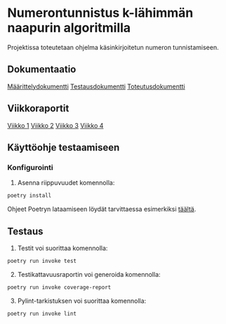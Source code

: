 # Numerontunnistus k-lähimmän naapurin algoritmilla

Projektissa toteutetaan ohjelma käsinkirjoitetun numeron tunnistamiseen.

## Dokumentaatio

[Määrittelydokumentti](https://github.com/jeesp/tiralabra/blob/main/dokumentaatio/maarittelydokumentti.md)
[Testausdokumentti](https://github.com/jeesp/tiralabra/blob/main/dokumentaatio/testausdokumentti.md)
[Toteutusdokumentti](https://github.com/jeesp/tiralabra/blob/main/dokumentaatio/toteutusdokumentti.md)

## Viikkoraportit

[Viikko 1](https://github.com/jeesp/tiralabra/blob/main/dokumentaatio/viikkoraportit/viikko1.md)
[Viikko 2](https://github.com/jeesp/tiralabra/blob/main/dokumentaatio/viikkoraportit/viikko2.md)
[Viikko 3](https://github.com/jeesp/tiralabra/blob/main/dokumentaatio/viikkoraportit/viikko3.md)
[Viikko 4](https://github.com/jeesp/tiralabra/blob/main/dokumentaatio/viikkoraportit/viikko4.md)

## Käyttöohje testaamiseen

<h3> Konfigurointi </h3>

1. Asenna riippuvuudet komennolla:

```bash
poetry install
```

Ohjeet Poetryn lataamiseen löydät tarvittaessa esimerkiksi [täältä](https://ohjelmistotekniikka-hy.github.io/python/poetry).

## Testaus

1. Testit voi suorittaa komennolla:

```bash
poetry run invoke test
```

2. Testikattavuusraportin voi generoida komennolla:

```bash
poetry run invoke coverage-report
```

3. Pylint-tarkistuksen voi suorittaa komennolla:

```bash
poetry run invoke lint
```
